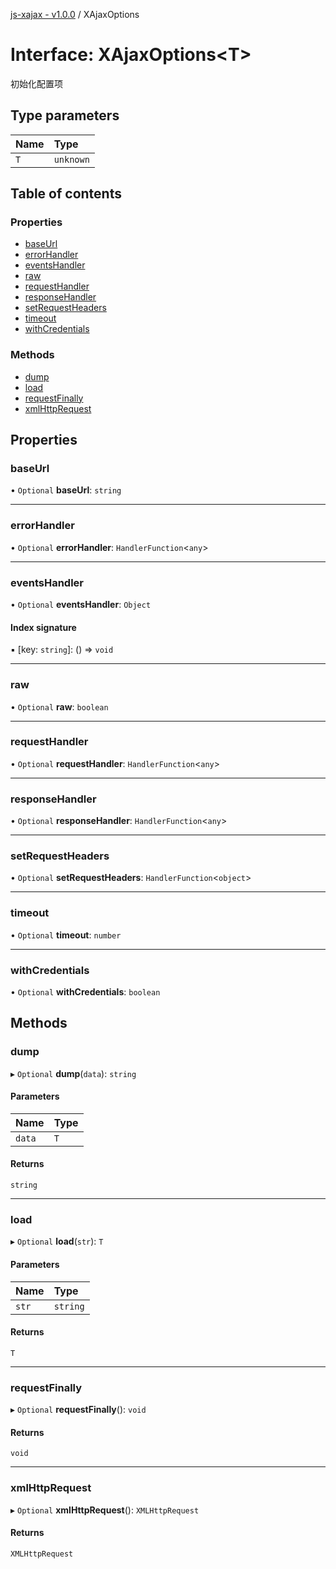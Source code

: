 [js-xajax - v1.0.0](../README.md) / XAjaxOptions

# Interface: XAjaxOptions<T\>

初始化配置项

## Type parameters

| Name | Type |
| :------ | :------ |
| `T` | `unknown` |

## Table of contents

### Properties

- [baseUrl](XAjaxOptions.md#baseurl)
- [errorHandler](XAjaxOptions.md#errorhandler)
- [eventsHandler](XAjaxOptions.md#eventshandler)
- [raw](XAjaxOptions.md#raw)
- [requestHandler](XAjaxOptions.md#requesthandler)
- [responseHandler](XAjaxOptions.md#responsehandler)
- [setRequestHeaders](XAjaxOptions.md#setrequestheaders)
- [timeout](XAjaxOptions.md#timeout)
- [withCredentials](XAjaxOptions.md#withcredentials)

### Methods

- [dump](XAjaxOptions.md#dump)
- [load](XAjaxOptions.md#load)
- [requestFinally](XAjaxOptions.md#requestfinally)
- [xmlHttpRequest](XAjaxOptions.md#xmlhttprequest)

## Properties

### baseUrl

• `Optional` **baseUrl**: `string`

___

### errorHandler

• `Optional` **errorHandler**: `HandlerFunction`<`any`\>

___

### eventsHandler

• `Optional` **eventsHandler**: `Object`

#### Index signature

▪ [key: `string`]: () => `void`

___

### raw

• `Optional` **raw**: `boolean`

___

### requestHandler

• `Optional` **requestHandler**: `HandlerFunction`<`any`\>

___

### responseHandler

• `Optional` **responseHandler**: `HandlerFunction`<`any`\>

___

### setRequestHeaders

• `Optional` **setRequestHeaders**: `HandlerFunction`<`object`\>

___

### timeout

• `Optional` **timeout**: `number`

___

### withCredentials

• `Optional` **withCredentials**: `boolean`

## Methods

### dump

▸ `Optional` **dump**(`data`): `string`

#### Parameters

| Name | Type |
| :------ | :------ |
| `data` | `T` |

#### Returns

`string`

___

### load

▸ `Optional` **load**(`str`): `T`

#### Parameters

| Name | Type |
| :------ | :------ |
| `str` | `string` |

#### Returns

`T`

___

### requestFinally

▸ `Optional` **requestFinally**(): `void`

#### Returns

`void`

___

### xmlHttpRequest

▸ `Optional` **xmlHttpRequest**(): `XMLHttpRequest`

#### Returns

`XMLHttpRequest`
